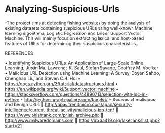 # Analyzing-Suspicious-Urls

-The project aims at detecting fishing websites by doing the analysis of existing datasets containing suspicious URLs
using well-known Machine learning algorithms, Logistic Regression and Linear Support Vector Machine. 
This will mainly focus on extracting lexical and host-based features of URLs for determining their suspicious characteristics. 

REFERENCES

•	Identifying Suspicious URLs: An Application of Large-Scale Online Learning, Justin Ma, Lawrence K. Saul, Stefan Savage, Geoffrey M. Voelker 
•	 Malicious URL Detection using Machine Learning: A Survey, Doyen Sahoo, Chenghao Liu, and Steven C.H. Hoi 
•	https://docs.python.org/3/tutorial/datastructures.html
•	https://en.wikipedia.org/wiki/Support_vector_machine
•	https://stackoverflow.com/questions/44890713/selection-with-loc-in-python
•	http://python-graph-gallery.com/barplot/
•	Sources of malicious and benign URLs 
	http://apac.trendmicro.com/apac/security-intelligence/current-threat-activity/malicious-top-ten/ 
	https://www.phishtank.com/phish_archive.php 
	http://www.malwaredomains.com 
	https://db.aa419.org/fakebankslist.php?start=21 
